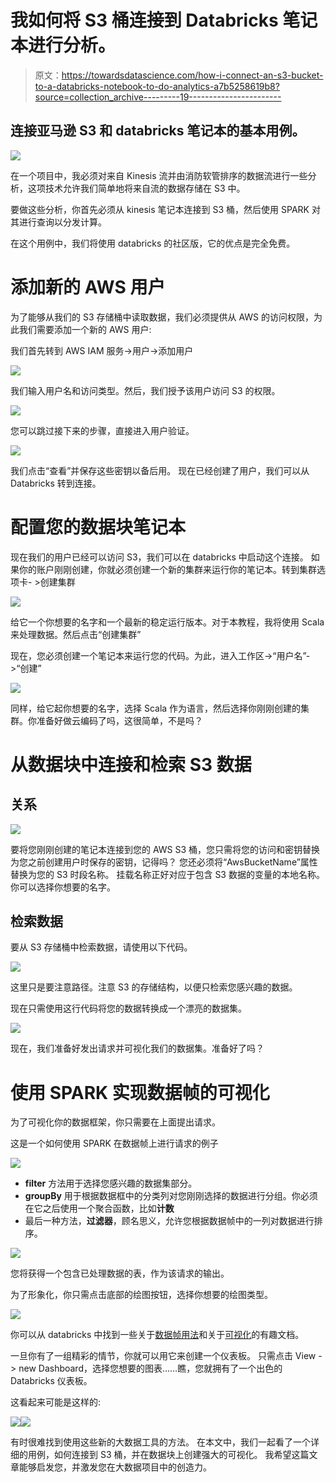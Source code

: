 # 我如何将 S3 桶连接到 Databricks 笔记本进行分析。

> 原文：<https://towardsdatascience.com/how-i-connect-an-s3-bucket-to-a-databricks-notebook-to-do-analytics-a7b5258619b8?source=collection_archive---------19----------------------->

## 连接亚马逊 S3 和 databricks 笔记本的基本用例。

![](img/cbaf68e34fd0e3460284637059a7a886.png)

在一个项目中，我必须对来自 Kinesis 流并由消防软管排序的数据流进行一些分析，这项技术允许我们简单地将来自流的数据存储在 S3 中。

要做这些分析，你首先必须从 kinesis 笔记本连接到 S3 桶，然后使用 SPARK 对其进行查询以分发计算。

在这个用例中，我们将使用 databricks 的社区版，它的优点是完全免费。

# 添加新的 AWS 用户

为了能够从我们的 S3 存储桶中读取数据，我们必须提供从 AWS 的访问权限，为此我们需要添加一个新的 AWS 用户:

我们首先转到 AWS IAM 服务->用户->添加用户

![](img/300f6e1479d5d725b6615c0a973ed279.png)

我们输入用户名和访问类型。然后，我们授予该用户访问 S3 的权限。

![](img/4a3b150db9a46b2e4a52a597a8251b3e.png)

您可以跳过接下来的步骤，直接进入用户验证。

![](img/c64a2e29865ce31c74c88f6b0cb4b3b2.png)

我们点击“查看”并保存这些密钥以备后用。
现在已经创建了用户，我们可以从 Databricks 转到连接。

# 配置您的数据块笔记本

现在我们的用户已经可以访问 S3，我们可以在 databricks 中启动这个连接。
如果你的账户刚刚创建，你就必须创建一个新的集群来运行你的笔记本。转到集群选项卡- >创建集群

![](img/8ae9e0d0e6c457ee8ec5fd50d1ca19ce.png)

给它一个你想要的名字和一个最新的稳定运行版本。对于本教程，我将使用 Scala 来处理数据。然后点击“创建集群”

现在，您必须创建一个笔记本来运行您的代码。为此，进入工作区->“用户名”->“创建”

![](img/55f0b64229268094ef862af56e25469e.png)

同样，给它起你想要的名字，选择 Scala 作为语言，然后选择你刚刚创建的集群。你准备好做云编码了吗，这很简单，不是吗？

# 从数据块中连接和检索 S3 数据

## 关系

![](img/4539d3220e85c768fb68883fb5d43a00.png)

要将您刚刚创建的笔记本连接到您的 AWS S3 桶，您只需将您的访问和密钥替换为您之前创建用户时保存的密钥，记得吗？
您还必须将“AwsBucketName”属性替换为您的 S3 时段名称。
挂载名称正好对应于包含 S3 数据的变量的本地名称。你可以选择你想要的名字。

## 检索数据

要从 S3 存储桶中检索数据，请使用以下代码。

![](img/00305b3e8c7dbe151321db865eda0b86.png)

这里只是要注意路径。注意 S3 的存储结构，以便只检索您感兴趣的数据。

现在只需使用这行代码将您的数据转换成一个漂亮的数据集。

![](img/34549210b0be6046d69178a509256ab4.png)

现在，我们准备好发出请求并可视化我们的数据集。准备好了吗？

# 使用 SPARK 实现数据帧的可视化

为了可视化你的数据框架，你只需要在上面提出请求。

这是一个如何使用 SPARK 在数据帧上进行请求的例子

![](img/0c8c0642e8ab79fef014ad24fa59c0ac.png)

*   **filter** 方法用于选择您感兴趣的数据集部分。
*   **groupBy** 用于根据数据框中的分类列对您刚刚选择的数据进行分组。你必须在它之后使用一个聚合函数，比如**计数**
*   最后一种方法，**过滤器**，顾名思义，允许您根据数据帧中的一列对数据进行排序。

![](img/21fc5a98648934cfb5f06a86ecd99de9.png)

您将获得一个包含已处理数据的表，作为该请求的输出。

为了形象化，你只需点击底部的绘图按钮，选择你想要的绘图类型。

![](img/9281e536ad6f428d51825e17a1736af7.png)

你可以从 databricks 中找到一些关于[数据帧用法](https://docs.databricks.com/spark/latest/dataframes-datasets/introduction-to-dataframes-scala.html)和关于[可视化](https://docs.databricks.com/notebooks/visualizations/index.html)的有趣文档。

一旦你有了一组精彩的情节，你就可以用它来创建一个仪表板。
只需点击 View - > new Dashboard，选择您想要的图表……瞧，您就拥有了一个出色的 Databricks 仪表板。

这看起来可能是这样的:

![](img/dbc3fa256198549dd4cd24c3ed188285.png)![](img/ef0b46068eeec3f5d306e0a5637fc7af.png)

有时很难找到使用这些新的大数据工具的方法。
在本文中，我们一起看了一个详细的用例，如何连接到 S3 桶，并在数据块上创建强大的可视化。
我希望这篇文章能够启发您，并激发您在大数据项目中的创造力。